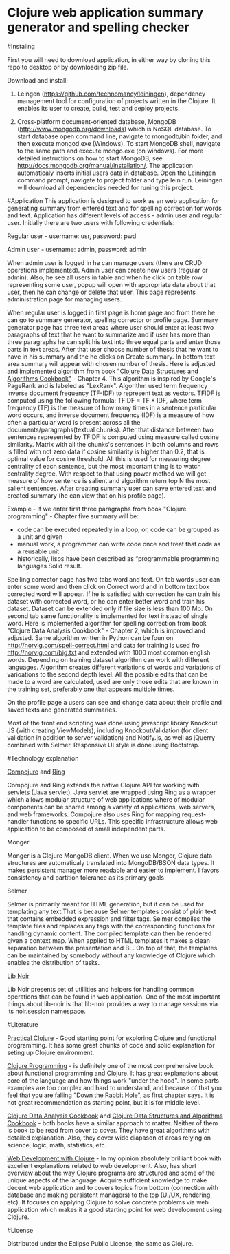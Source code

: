 # Clojure web application summary generator and spelling checker
#Instaling

First you will need to download application, in either way by cloning this repo to desktop or by downloading zip file.

Download and install:

1. Leingen (https://github.com/technomancy/leiningen), dependency management tool for configuration of projects written in the Clojure. It enables its user to create, bulid, test and deploy projects.

2. Cross-platform document-oriented database, MongoDB (http://www.mongodb.org/downloads) which is NoSQL database. To start database open command line, navigate to mongodb/bin folder, and then execute mongod.exe (Windows). To start MongoDB shell, navigate to the same path and execute mongo.exe (on windows). For more detailed instructions on how to start MongoDB, see http://docs.mongodb.org/manual/installation/. The application automaticaly inserts initial users data in database.
Open the Leiningen command prompt, navigate to project folder and type lein run. Leiningen will download all dependencies needed for runing this project.

#Application
This application is designed to work as an web application for generating summary from entered text and for spelling correction for words and text.
Application has different levels of access - admin user and regular user. Initially  there are two users with following credentials:

Regular user - username: usr, password: pwd

Admin user - username: admin, password: admin

When admin user is logged  in he can manage users (there are CRUD operations implemented). Admin user can create new users (regular or admin). Also, he see all users in table and when he click on table row representing some user, popup will open
with appropriate data about that user, then he can change or delete that user. This page represents administration page for managing users.

When regular user is logged in first page is home page and from there he can go to summary generator, spelling corrector or
profile page. 
Summary generator page has three text areas where user should enter at least two paragraphs of text that he want to summarize and if user has more than three paragraphs he can split his text into three equal parts and enter those parts in text areas. After that user choose number of thesis that he want to have in his summary and the he clicks on Create summary. In bottom text area summary will appear with chosen number of thesis. Here is adjusted and implemented algorithm from book ["Clojure Data Structures and Algorithms Cookbook"](https://www.packtpub.com/application-development/clojure-data-structures-and-algorithms-cookbook) - Chapter 4. This algorithm is inspired by Google's PageRank and is labeled as "LexRank". Algorithm used  term frequency inverse document frequency (TF-IDF) to represent text as vectors. TFIDF is computed using the following formula:
      TFIDF = TF * IDF,
where term frequency (TF) is the measure of how many times in a sentence particular word occurs, and inverse document frequency (IDF) is a measure of how often a particular word is present across all the documents/paragraphs(textual chunks). After that distance between two sentences represented by TFIDF is computed using measure called cosine similarity. Matrix with all the chunks's sentences in both columns and rows is filled with not zero data if cosine similarity is higher than 0.2, that is optimal value for cosine threshold. All this is used for measuring degree centrality of each sentence, but the most important thing is to watch centrality degree. With respect to that using power method we will get measure of how
sentence is salient and algorithm return top N the most salient sentences. After creating summary user can save entered text and created summary (he can view that on his profile page).

Example - if we enter first three paragraphs from book "Clojure programming" - Chapter five summary will be:
- code can be executed repeatedly in a loop; or, code can be grouped as a unit and given
- manual work, a programmer can write code once and treat that code as a reusable unit
- historically, lisps have been described as “programmable programming languages
Solid result.

Spelling corrector page has two tabs word and text. On tab words user can enter some word and then click on Correct word and in bottom text box corrected word will appear. If he is satisfied with correction he can train his dataset with corrected word, or he can enter better word and train his dataset. Dataset can be extended only if file size is less than 100 Mb. On second tab same functionality is implemented for text instead of single word. Here is implemented algorithm for spelling correction from book "Clojure Data Analysis Cookbook" - Chapter 2, which is improved and adjusted. Same algorithm written in Python can be foun on http://norvig.com/spell-correct.html  and data for training is used fro http://norvig.com/big.txt and extended with 1000 most common english words. Depending on training dataset algorithm can work with different languages. Algorithm creates different variations of words and variations of varioations to the second depth level. All the possible edits that can be made to a word are calculated, used are only those edits that are known in the training set, preferably one that appears multiple times.

On the profile page a users can see and change data about their profile and saved texts and generated summaries.

Most of the front end scripting was done using javascript library Knockout JS (with creating ViewModels), including KnockoutValidation (for client validation in addition to server validation) and Notify.js, as well as jQuerry combined with Selmer. Responsive UI style is done using Bootstrap.

#Technology explanation

[Compojure](https://github.com/weavejester/compojure) and [Ring](https://github.com/ring-clojure/ring)

Compojure and Ring extends the native Clojure API for working with servlets (Java servlet). Java servlet are wrapped using Ring as a wrapper which allows modular structure of web applications where of modular components can be shared among a variety of applications, web servers, and web frameworks. Compojure also uses Ring for mapping request-handler functions to specific URLs. This specific infrastructure allows web application to be composed of small independent parts.

Monger

Monger is a Clojure MongoDB client. When we use Monger, Clojure data structures are automaticaly translated into MongoDB/BSON data types. It makes persistent manager more readable and easier to implement. I favors consistency and partition tolerance as its primary goals

Selmer

Selmer is primarily meant for HTML generation, but it can be used for templating any text.That is because Selmer templates consist of plain text that contains embedded expression and filter tags. Selmer compiles the template files and replaces any tags with the corresponding functions for handling dynamic content. The compiled template can then be rendered given a context map. When applied to HTML templates it makes a clean separation between the presentation and BL. On top of that,
the templates can be maintained by somebody without any knowledge of Clojure which enables the distribution of tasks.

[Lib Noir](https://github.com/noir-clojure/lib-noir)

Lib Noir presents set of utillities and helpers for handling common operations that can be found in web application. One of the most important things about lib-noir is that lib-noir provides a way to manage sessions via its noir.session namespace.

#Literature

[Practical Clojure](http://www.amazon.com/Practical-Clojure-Experts-Voice-Source/dp/1430272317) - Good starting point for exploring Clojure and functional programming. It has some great chunks of code and solid explanation for seting up Clojure environment.

[Clojure Programming](http://www.amazon.com/Clojure-Programming-Chas-Emerick/dp/1449394701/ref=pd_sim_b_1?ie=UTF8&refRID=0KCSHHVCSA3Z3YCX6JAF) - is definitely one of the most comprehensive book about functional programming and Clojure. It has great explanations about core of the language and how things work "under the hood". In some parts examples are too complex and hard to understand, and because of that you feel that you are falling "Down the Rabbit Hole", as first chapter says. It is not great recommendation as starting point, but it is for middle level. 

[Clojure Data Analysis Cookbook](https://www.packtpub.com/big-data-and-business-intelligence/clojure-data-analysis-cookbook) and [Clojure Data Structures and Algorithms Cookbook](https://www.packtpub.com/application-development/clojure-data-structures-and-algorithms-cookbook) - both books have a similar approach to matter. Neither of them is book to be read from cover to cover. They have great algorithms with detailed explanation. Also, they cover wide diapason of areas relying on science, logic, math, statistics, etc.

[Web Development with Clojure](https://pragprog.com/book/dswdcloj/web-development-with-clojure) - In my opinion absolutely brilliant book with excellent explanations related to web development. Also, has short overview about the way Clojure programs are structured and some of the unique aspects of the language. Acquire sufficient knowledge to make decent web application and to covers topics from bottom (connection with database and making persistent managers) to the top (UI/UX, rendering, etc). It focuses on applying Clojure to solve concrete problems via web application which makes it a good starting point for web development using Clojure.

#License

Distributed under the Eclipse Public License, the same as Clojure.
